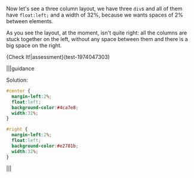 Now let's see a three column layout, we have three `div`s and all of them have `float:left;` and a width of 32%, because we wants spaces of 2% between elements.

As you see the layout, at the moment, isn't quite right: all the columns are stuck together on the left, without any space between them and there is a big space on the right.

{Check It!|assessment}(test-1974047303)

|||guidance

Solution:

```css
#center {
  margin-left:2%;
  float:left;
  background-color:#4ca7e8;
  width:32%;
}

#right {
  margin-left:2%;
  float:left;
  background-color:#e2781b;
  width:32%;
}
```

|||
